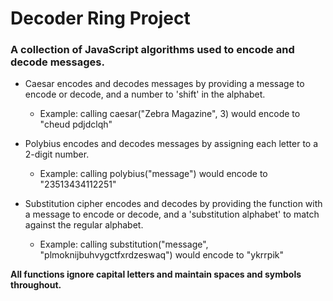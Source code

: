 # Decoder Ring Project

### A collection of JavaScript algorithms used to encode and decode messages.

- Caesar encodes and decodes messages by providing a message to encode or decode, and a number to 'shift' in the alphabet.
    - Example: calling caesar("Zebra Magazine", 3) would encode to "cheud pdjdclqh"

- Polybius encodes and decodes messages by assigning each letter to a 2-digit number.
    - Example: calling polybius("message") would encode to "23513434112251"

- Substitution cipher encodes and decodes by providing the function with a message to encode or decode, and a 'substitution alphabet' to match against the regular alphabet.
    - Example: calling substitution("message", "plmoknijbuhvygctfxrdzeswaq") would encode to "ykrrpik"

**All functions ignore capital letters and maintain spaces and symbols throughout.**